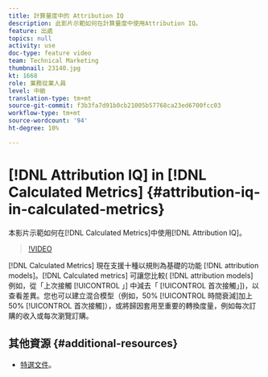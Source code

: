 ```yaml
---
title: 計算量度中的 Attribution IQ
description: 此影片示範如何在計算量度中使用Attribution IQ。
feature: 出處
topics: null
activity: use
doc-type: feature video
team: Technical Marketing
thumbnail: 23140.jpg
kt: 1668
role: 業務從業人員
level: 中級
translation-type: tm+mt
source-git-commit: f3b3fa7d91b0cb21005b57768ca23ed6700fcc03
workflow-type: tm+mt
source-wordcount: '94'
ht-degree: 10%

---
```



# [!DNL Attribution IQ] in  [!DNL Calculated Metrics] {#attribution-iq-in-calculated-metrics}

本影片示範如何在[!DNL Calculated Metrics]中使用[!DNL Attribution IQ]。

>[!VIDEO](https://video.tv.adobe.com/v/23140/?quality=12)

[!DNL Calculated Metrics] 現在支援十種以規則為基礎的功能 [!DNL attribution models]。[!DNL Calculated metrics] 可讓您比較( [!DNL attribution models] 例如，從「上次接觸 [!UICONTROL 」] 中減去「 [!UICONTROL 首次接觸」])，以查看差異。您也可以建立混合模型（例如，50% [!UICONTROL 時間衰減]加上50% [!UICONTROL 首次接觸]），或將歸因套用至重要的轉換度量，例如每次訂購的收入或每次瀏覽訂購。

## 其他資源 {#additional-resources}

* [特選文件](https://marketing.adobe.com/resources/help/en_US/analytics/analysis-workspace/attribution_calcmetrics.html)。